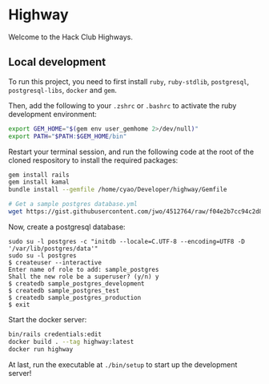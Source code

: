# Highway

Welcome to the Hack Club Highways.

## Local development

To run this project, you need to first install `ruby`, `ruby-stdlib`, `postgresql`, `postgresql-libs`, `docker` and `gem`.

Then, add the following to your `.zshrc` or `.bashrc` to activate the ruby development environment:
```zsh
export GEM_HOME="$(gem env user_gemhome 2>/dev/null)"
export PATH="$PATH:$GEM_HOME/bin"
```

Restart your terminal session, and run the following code at the root of the cloned respository to install the required packages:
```zsh
gem install rails
gem install kamal
bundle install --gemfile /home/cyao/Developer/highway/Gemfile

# Get a sample postgres database.yml
wget https://gist.githubusercontent.com/jwo/4512764/raw/f04e2b7cc94c2d8a63c21dd53741d3d56bc5b021/postgres.database.yml -o config/database.yml
```

Now, create a postgresql database:
```
sudo su -l postgres -c "initdb --locale=C.UTF-8 --encoding=UTF8 -D '/var/lib/postgres/data'"
sudo su -l postgres
$ createuser --interactive
Enter name of role to add: sample_postgres
Shall the new role be a superuser? (y/n) y
$ createdb sample_postgres_development
$ createdb sample_postgres_test
$ createdb sample_postgres_production
$ exit
```

Start the docker server:
```zsh
bin/rails credentials:edit
docker build . --tag highway:latest
docker run highway
```

At last, run the executable at `./bin/setup` to start up the development server!

